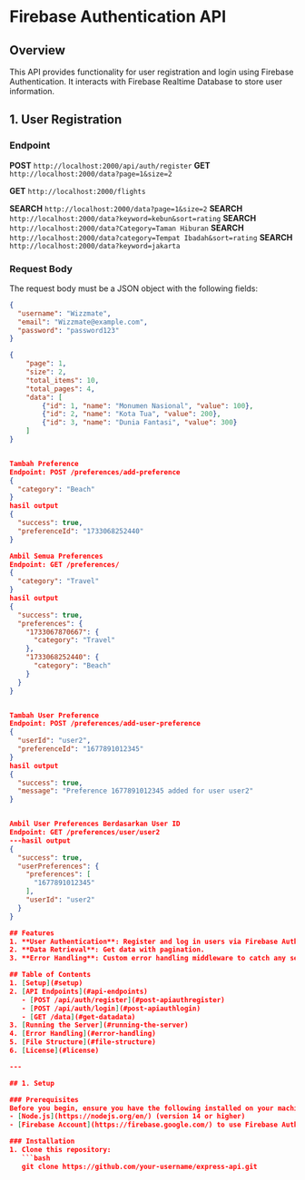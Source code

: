 # Firebase Authentication API

## Overview

This API provides functionality for user registration and login using Firebase Authentication. It interacts with Firebase Realtime Database to store user information.

## 1. User Registration

### Endpoint

**POST** `http://localhost:2000/api/auth/register`
**GET** `http://localhost:2000/data?page=1&size=2`

**GET** `http://localhost:2000/flights`

**SEARCH** `http://localhost:2000/data?page=1&size=2`
**SEARCH** `http://localhost:2000/data?keyword=kebun&sort=rating`
**SEARCH** `http://localhost:2000/data?Category=Taman Hiburan`
**SEARCH** `http://localhost:2000/data?category=Tempat Ibadah&sort=rating`
**SEARCH** `http://localhost:2000/data?keyword=jakarta`

### Request Body

The request body must be a JSON object with the following fields:

````json
{
  "username": "Wizzmate",
  "email": "Wizzmate@example.com",
  "password": "password123"
}

{
    "page": 1,
    "size": 2,
    "total_items": 10,
    "total_pages": 4,
    "data": [
        {"id": 1, "name": "Monumen Nasional", "value": 100},
        {"id": 2, "name": "Kota Tua", "value": 200},
        {"id": 3, "name": "Dunia Fantasi", "value": 300}
    ]
}


Tambah Preference
Endpoint: POST /preferences/add-preference
{
  "category": "Beach"
}
hasil output
{
  "success": true,
  "preferenceId": "1733068252440"
}

Ambil Semua Preferences
Endpoint: GET /preferences/
{
  "category": "Travel"
}
hasil output
{
  "success": true,
  "preferences": {
    "1733067870667": {
      "category": "Travel"
    },
    "1733068252440": {
      "category": "Beach"
    }
  }
}


Tambah User Preference
Endpoint: POST /preferences/add-user-preference
{
  "userId": "user2",
  "preferenceId": "1677891012345"
}
hasil output
{
  "success": true,
  "message": "Preference 1677891012345 added for user user2"
}


Ambil User Preferences Berdasarkan User ID
Endpoint: GET /preferences/user/user2
---hasil output
{
  "success": true,
  "userPreferences": {
    "preferences": [
      "1677891012345"
    ],
    "userId": "user2"
  }
}

## Features
1. **User Authentication**: Register and log in users via Firebase Authentication.
2. **Data Retrieval**: Get data with pagination.
3. **Error Handling**: Custom error handling middleware to catch any server-side errors.

## Table of Contents
1. [Setup](#setup)
2. [API Endpoints](#api-endpoints)
   - [POST /api/auth/register](#post-apiauthregister)
   - [POST /api/auth/login](#post-apiauthlogin)
   - [GET /data](#get-datadata)
3. [Running the Server](#running-the-server)
4. [Error Handling](#error-handling)
5. [File Structure](#file-structure)
6. [License](#license)

---

## 1. Setup

### Prerequisites
Before you begin, ensure you have the following installed on your machine:
- [Node.js](https://nodejs.org/en/) (version 14 or higher)
- [Firebase Account](https://firebase.google.com/) to use Firebase Authentication.

### Installation
1. Clone this repository:
   ```bash
   git clone https://github.com/your-username/express-api.git
````
